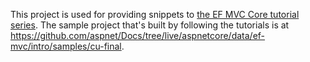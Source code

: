 This project is used for providing snippets to [the EF MVC Core tutorial series](https://docs.microsoft.com/aspnet/core/data/ef-mvc/intro). The sample project that's built by following the tutorials is at https://github.com/aspnet/Docs/tree/live/aspnetcore/data/ef-mvc/intro/samples/cu-final.
